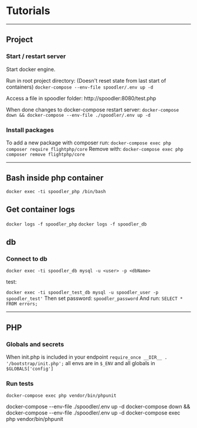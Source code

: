 # Tutorials

---

## Project

### Start / restart server

Start docker engine.

Run in root project directory: (Doesn't reset state from last start of containers)
`docker-compose --env-file spoodler/.env up -d`

Access a file in spoodler folder:
http://spoodler:8080/test.php

When done changes to docker-compose restart server:
`docker-compose down && docker-compose --env-file ./spoodler/.env up -d`

### Install packages

To add a new package with composer run:
`docker-compose exec php composer require flightphp/core`
Remove with:
`docker-compose exec php composer remove flightphp/core`

---

## Bash inside php container

`docker exec -ti spoodler_php /bin/bash`

## Get container logs

`docker logs -f spoodler_php`
`docker logs -f spoodler_db`

## db

### Connect to db

`docker exec -ti spoodler_db mysql -u <user> -p <dbName>`

test:

`docker exec -ti spoodler_test_db mysql -u spoodler_user -p spoodler_test'`
Then set password:
`spoodler_password`
And run:
`SELECT * FROM errors;`

---

## PHP

### Globals and secrets

When init.php is included in your endpoint `require_once __DIR__ . '/bootstrap/init.php';`
all envs are in `$_ENV` and all globals in `$GLOBALS['config']`

### Run tests

`docker-compose exec php vendor/bin/phpunit`

<!-- # Most used commands -->

docker-compose --env-file ./spoodler/.env up -d
docker-compose down && docker-compose --env-file ./spoodler/.env up -d
docker-compose exec php vendor/bin/phpunit
